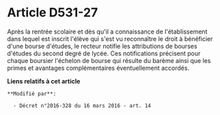 # Article D531-27

Après la rentrée scolaire et dès qu'il a connaissance de l'établissement dans lequel est inscrit l'élève qui s'est vu
reconnaître le droit à bénéficier d'une bourse d'études, le recteur notifie les attributions de bourses d'études du second
degré de lycée. Ces notifications précisent pour chaque boursier l'échelon de bourse qui résulte du barème ainsi que les
primes et avantages complémentaires éventuellement accordés.

**Liens relatifs à cet article**

	**Modifié par**:

	  - Décret n°2016-328 du 16 mars 2016 - art. 14
